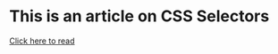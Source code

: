 # This is an article on CSS Selectors
[Click here to read](https://hashnode.com/post/clk2wn9nw000309l6h8du64y5)
